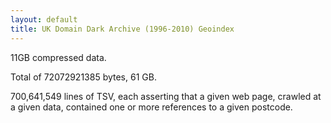 ```yaml
---
layout: default
title: UK Domain Dark Archive (1996-2010) Geoindex
---
```


11GB compressed data.

Total of 72072921385 bytes, 61 GB.

700,641,549 lines of TSV, each asserting that a given web page, crawled at a given data, contained one or more references to a given postcode.

